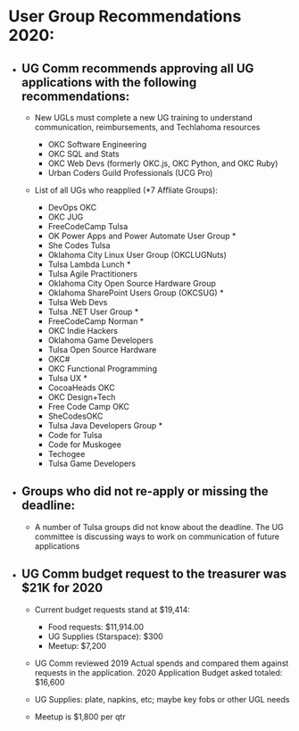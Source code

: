 # User Group Recommendations 2020:  

- ## UG Comm recommends approving all UG applications with the following recommendations:  

  - New UGLs must complete a new UG training to understand communication, reimbursements, and Techlahoma resources
    - OKC Software Engineering
    - OKC SQL and Stats
    - OKC Web Devs (formerly OKC.js, OKC Python, and OKC Ruby)
    - Urban Coders Guild Professionals (UCG Pro)
  
  - List of all UGs who reapplied (*7 Affliate Groups):
    - DevOps OKC
    - OKC JUG
    - FreeCodeCamp Tulsa
    - OK Power Apps and Power Automate User Group *
    - She Codes Tulsa
    - Oklahoma City Linux User Group (OKCLUGNuts)
    - Tulsa Lambda Lunch *
    - Tulsa Agile Practitioners
    - Oklahoma City Open Source Hardware Group
    - Oklahoma SharePoint Users Group (OKCSUG) *
    - Tulsa Web Devs
    - Tulsa .NET User Group *
    - FreeCodeCamp Norman *
    - OKC Indie Hackers
    - Oklahoma Game Developers
    - Tulsa Open Source Hardware
    - OKC#
    - OKC Functional Programming
    - Tulsa UX *
    - CocoaHeads OKC
    - OKC Design+Tech
    - Free Code Camp OKC
    - SheCodesOKC
    - Tulsa Java Developers Group *
    - Code for Tulsa
    - Code for Muskogee
    - Techogee
    - Tulsa Game Developers
    
- ## Groups who did not re-apply or missing the deadline:  

  - A number of Tulsa groups did not know about the deadline. The UG committee is discussing ways to work on communication of future applications

- ## UG Comm budget request to the treasurer was $21K for 2020 
  - Current budget requests stand at $19,414:
    - Food requests: $11,914.00
    - UG Supplies (Starspace): $300
    - Meetup: $7,200
  
  - UG Comm reviewed 2019 Actual spends and compared them against requests in the application. 2020 Application Budget asked totaled: $16,600
  - UG Supplies: plate, napkins, etc; maybe key fobs or other UGL needs
  - Meetup is $1,800 per qtr
  
